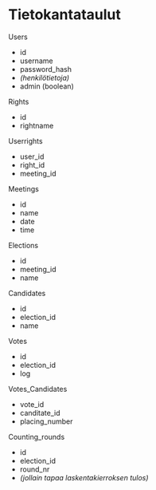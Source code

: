 # Tietokantataulut

Users
- id
- username
- password_hash
- *(henkilötietoja)*
- admin (boolean)

Rights
- id
- rightname

Userrights
- user_id
- right_id
- meeting_id

Meetings
- id
- name
- date
- time

Elections
- id
- meeting_id
- name

Candidates
- id
- election_id
- name

Votes
- id
- election_id
- log

Votes_Candidates
- vote_id
- canditate_id
- placing_number

Counting_rounds
- id
- election_id
- round_nr
- *(jollain tapaa laskentakierroksen tulos)*